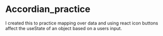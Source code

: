 # Accordian_practice
I created this to practice mapping over data and using react icon buttons affect the useState of an object based on a users input.
